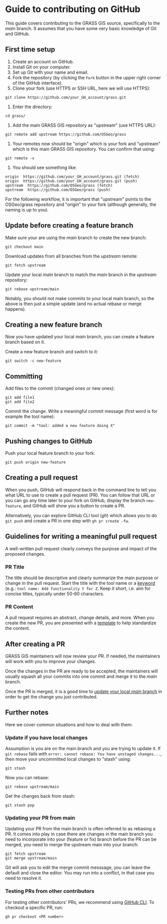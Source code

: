 # Guide to contributing on GitHub

This guide covers contributing to the GRASS GIS source,
specifically to the _main_ branch.
It assumes that you have some very basic knowledge of Git and GitHub.

## First time setup

1. Create an account on GitHub.
1. Install Git on your computer.
1. Set up Git with your name and email.
1. Fork the repository (by clicking the `Fork` button in the upper right corner
  of the GitHub interface).
1. Clone your fork (use HTTPS or SSH URL, here we will use HTTPS):

```shell
git clone https://github.com/your_GH_account/grass.git
```

1. Enter the directory:

```shell
cd grass/
```

1. Add the main GRASS GIS repository as "upstream" (use HTTPS URL):

```shell
git remote add upstream https://github.com/OSGeo/grass
```

1. Your remotes now should be "origin" which is your fork and "upstream" which
  is this main GRASS GIS repository. You can confirm that using:

```shell
git remote -v
```

1. You should see something like:

```shell
origin  https://github.com/your_GH_account/grass.git (fetch)
origin  https://github.com/your_GH_account/grass.git (push)
upstream  https://github.com/OSGeo/grass (fetch)
upstream  https://github.com/OSGeo/grass (push)

```

For the following workflow, it is important that
"upstream" points to the OSGeo/grass repository
and "origin" to your fork
(although generally, the naming is up to you).

## Update before creating a feature branch

Make sure your are using the _main_ branch to create the new branch:

```shell
git checkout main
```

Download updates from all branches from the _upstream_ remote:

```shell
git fetch upstream
```

Update your local _main_ branch to match the _main_ branch
  in the _upstream_ repository:

```shell
git rebase upstream/main
```

Notably, you should not make commits to your local main branch,
so the above is then just a simple update (and no actual
rebase or merge happens).

## Creating a new feature branch

Now you have updated your local _main_ branch, you can create a feature branch
based on it.

Create a new feature branch and switch to it:

```shell
git switch -c new-feature
```

## Committing

Add files to the commit (changed ones or new ones):

```shell
git add file1
git add file2
```

Commit the change. Write a meaningful commit message (first word is for example
the tool name):

```shell
git commit -m "tool: added a new feature doing X"
```

## Pushing changes to GitHub

Push your local feature branch to your fork:

```shell
git push origin new-feature
```

## Creating a pull request

When you push, GitHub will respond back in the command line to tell
you what URL to use to create a pull request (PR). You can follow that URL
or you can go any time later to your fork on GitHub, display the
branch `new-feature`, and GitHub will show you a button to create
a PR.

Alternatively, you can explore GitHub CLI tool (_gh_) which allows you
to do `git push` and create a PR in one step with `gh pr create -fw`.

## Guidelines for writing a meaningful pull request

A well-written pull request clearly conveys the purpose and impact of the
proposed changes.

### PR Title

The title should be descriptive and clearly summarize the main purpose or change
in the pull request. Start the title with the tool name or a
[keyword](https://github.com/OSGeo/grass/blob/main/utils/release.yml) (e.g.:
`tool name: Add functionality Y for Z`. Keep it short, i.e. aim for concise titles,
typically under 50-60 characters.

### PR Content

A pull request requires an abstract, change details, and more. When you create
the new PR, you are presented with a [template](https://github.com/OSGeo/grass/blob/main/.github/PULL_REQUEST_TEMPLATE/pull_request_template.md)
to help standardize the content.

## After creating a PR

GRASS GIS maintainers will now review your PR.
If needed, the maintainers will work with you to improve your changes.

Once the changes in the PR are ready to be accepted,
the maintainers will usually squash all your commits into one commit and merge it
to the _main_ branch.

Once the PR is merged, it is a good time to [update your
local _main_ branch](#update-before-creating-a-feature-branch) in order to get
the change you just contributed.

## Further notes

Here we cover common situations and how to deal with them:

### Update if you have local changes

Assumption is you are on the main branch and you are trying to update it.
If `git rebase` fails with `error: cannot rebase: You have unstaged changes...`,
then move your uncommitted local changes to "stash" using:

```shell
git stash
```

Now you can rebase:

```shell
git rebase upstream/main
```

Get the changes back from stash:

```shell
git stash pop
```

### Updating your PR from main

Updating your PR from the main branch is often referred to as rebasing a PR.
It comes into play in case there are changes in the main branch you need to
incorporate into your (feature or fix) branch before the PR can be merged,
you need to merge the upstream main into your branch:

```shell
git fetch upstream
git merge upstream/main
```

Git will ask you to edit the merge commit messsage, you can leave the default
and close the editor. You may run into a conflict,
in that case you need to resolve it.

### Testing PRs from other contributors

For testing other contributors' PRs, we recommend using
[GitHub CLI](https://cli.github.com/). To checkout a specific PR, run:

```shell
gh pr checkout <PR number>
```
